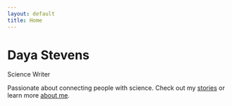 ```yaml
---
layout: default
title: Home
---
```


<div class="hero">
  <div class="overlay">
    <h1>Daya Stevens</h1>
    <p>Science Writer</p>
  </div>
</div>

<section class="intro">
  <p>Passionate about connecting people with science.  
  Check out my <a href="stories.html">stories</a> or learn more <a href="about.html">about me</a>.</p>
</section>
